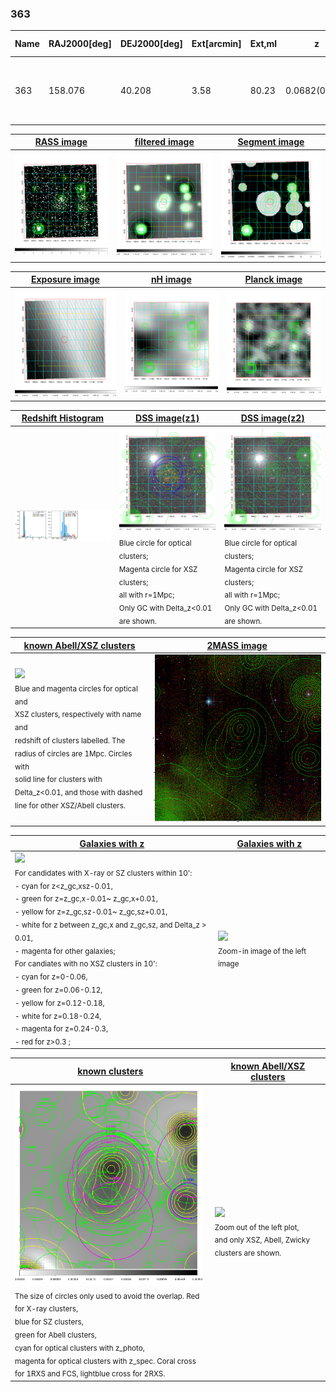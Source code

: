<div STYLE="page-break-after: always;"></div>

### 363

|Name|RAJ2000[deg]|DEJ2000[deg] |Ext[arcmin]| Ext,ml | z | z_src| C|GC(XSZ,Delta_z<0.01)| GC(OPT,Delta_z<0.01)|GC| R_sig[arcmin] | R500[arcmin] | R500[Mpc]| CRsig[c/s] | CR500[c/s] |L500[1E44 erg/s]|F500[1E-12 erg/s/cm^2]| M500[1E14 Msun]|Tx[keV]|Cnt_sig|Beta|Rc[arcmin]|Comment|Alias|
|---|---|---|---|---|---|------|---|--------|---------|----------|---|---|---|---|---|---|---|---|---|---|---|---|---|---|
|363| 158.076| 40.208| 3.58| 80.23| 0.0682(0.005)| z1, z_xsz| B| L03| A, N, W| A, C, F20, L03, MCXC, N, SPI, W, XB| 13.675| 10.106| 0.791| 0.248(0.034)| 0.238(0.033)| 0.518(0.050)| 4.590(0.441)| 1.50(0.07)| 2.81(0.09)| 137.4| 0.887(-0.125+0.080)| 8.159(-1.244+0.862)| -| k444|

|[RASS image](../image/363/363_img.pdf)|[filtered image](../image/363/363_fil.pdf)|[Segment image](../image/363/363_seg.pdf)|
|-------------------|--------------------|-------------------|
| <img src="../image/363/363_img.png" width="300">  | <img src="../image/363/363_fil.png" width="300">   | <img src="../image/363/363_seg.png" width="300">  |

|[Exposure image](../image/363/363_mex.pdf)| [nH image](../image/363/363_nh.pdf)| [Planck image](../image/363/363_p.pdf)|
|-------------------|--------------------|-------------------|
|<img src="../image/363/363_mex.png" width="300">   | <img src="../image/363/363_nh.png" width="300">    | <img src="../image/363/363_p.png" width="300"> |

|[Redshift Histogram](../image/363/363_zg.pdf) | [DSS image(z1)](../image/363/363_dss_z1.pdf)      |  [DSS image(z2)](../image/363/363_dss_z2.pdf)    |
|-------------------|--------------------|-------------------|
|<img src="../image/363/363_zg.png" width="300"> |<img src="../image/363/363_dss_z1.png" width="300"> <sub><br>Blue circle for optical clusters; <br>Magenta circle for XSZ clusters; <br>all with r=1Mpc; <br>Only GC with Delta_z<0.01 are shown. </sub>| <img src="../image/363/363_dss_z2.png" width="300"><sub><br>Blue circle for optical clusters; <br>Magenta circle for XSZ clusters; <br>all with r=1Mpc; <br>Only GC with Delta_z<0.01 are shown. </sub> |

|[known Abell/XSZ clusters](../image/363/363_m.pdf) | [2MASS image](../image/363/363_2mass.pdf)      |
|-------------------|-------------------|
|<img src=../image/363/363_m.png width="300"> <br><sub>Blue and magenta circles for optical and <br>XSZ clusters, respectively with name and <br>redshift of clusters labelled. The <br>radius of circles are 1Mpc. Circles with <br>solid line for clusters with <br>Delta_z<0.01, and those with dashed <br>line for other XSZ/Abell clusters.        </sub>|<img src="../image/363/363_2mass.png" width="300">  |

|[Galaxies with z](../image/363/363_opt_ned.pdf) |[Galaxies with z](../image/363/363_opt_ned_zoom.pdf) |
|-------------------|-------------------|
| <img src=../image/363/363_opt_ned.png width="300"> <br><sub> For candidates with X-ray or SZ clusters within 10': <br> - cyan for z<z_gc,xsz-0.01, <br> - green for z=z_gc,x-0.01~ z_gc,x+0.01, <br> - yellow for z=z_gc,sz-0.01~ z_gc,sz+0.01, <br> - white for z between z_gc,x and z_gc,sz, and Delta_z > 0.01, <br> - magenta for other galaxies; <br>For candiates with no XSZ clusters in 10': <br> - cyan for z=0-0.06, <br> - green for z=0.06-0.12, <br> - yellow for z=0.12-0.18, <br> - white for z=0.18-0.24, <br> - magenta for z=0.24-0.3, <br> - red for z>0.3 ;  </sub>|<img src=../image/363/363_opt_ned_zoom.png width="300">  <br><sub> Zoom-in image of the left image</sub>|

|[known clusters](../image/363/363_gc.pdf) |[known Abell/XSZ clusters](../image/363/363_gc_large.pdf) |
|-------------------|-------------------|
| <img src=../image/363/363_gc.png width="300"> <br><sub> The size of circles only used to avoid the overlap. Red for X-ray clusters, <br> blue for SZ clusters, <br> green for Abell clusters, <br> cyan for optical clusters with z_photo, <br> magenta for optical clusters with z_spec. Coral cross for 1RXS and FCS, lightblue cross for 2RXS. </sub>|<img src=../image/363/363_gc_large.png width="300"> <br><sub> Zoom out of the left plot, <br> and only XSZ, Abell, Zwicky clusters are shown. </sub> |



